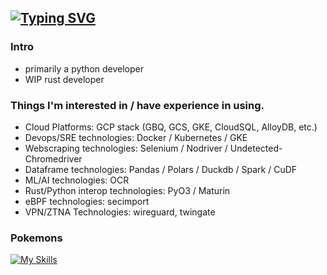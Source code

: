 ## [![Typing SVG](https://readme-typing-svg.demolab.com?font=Fira+Code&weight=300&pause=1000&color=50E8F7&width=435&lines=Software+Engineer;Data+Engineer;Site+Reliability+%2F+Cloud+Engineer;Wanna-be+Security+Engineer)](https://git.io/typing-svg)
### Intro
- primarily a python developer
- WIP rust developer


### Things I'm interested in / have experience in using.
- Cloud Platforms: GCP stack (GBQ, GCS, GKE, CloudSQL, AlloyDB, etc.)
- Devops/SRE technologies: Docker / Kubernetes / GKE
- Webscraping technologies: Selenium / Nodriver / Undetected-Chromedriver
- Dataframe technologies: Pandas / Polars / Duckdb / Spark / CuDF
- ML/AI technologies: OCR
- Rust/Python interop technologies: PyO3 / Maturin
- eBPF technologies: secimport
- VPN/ZTNA Technologies: wireguard, twingate

### Pokemons
[![My Skills](https://skillicons.dev/icons?i=python,rust,c,go,java,clojure,js,react,postgres,docker,kubernetes,terraform,prometheus,grafana,linux,gcp,ansible,vscode,vim&perline=10)](https://skillicons.dev)
<!--
**fafnirZ/fafnirZ** is a ✨ _special_ ✨ repository because its `README.md` (this file) appears on your GitHub profile.

Here are some ideas to get you started:

- 🔭 I’m currently working on ...
- 🌱 I’m currently learning ...
- 👯 I’m looking to collaborate on ...
- 🤔 I’m looking for help with ...
- 💬 Ask me about ...
- 📫 How to reach me: ...
- 😄 Pronouns: ...
- ⚡ Fun fact: ...
-->
